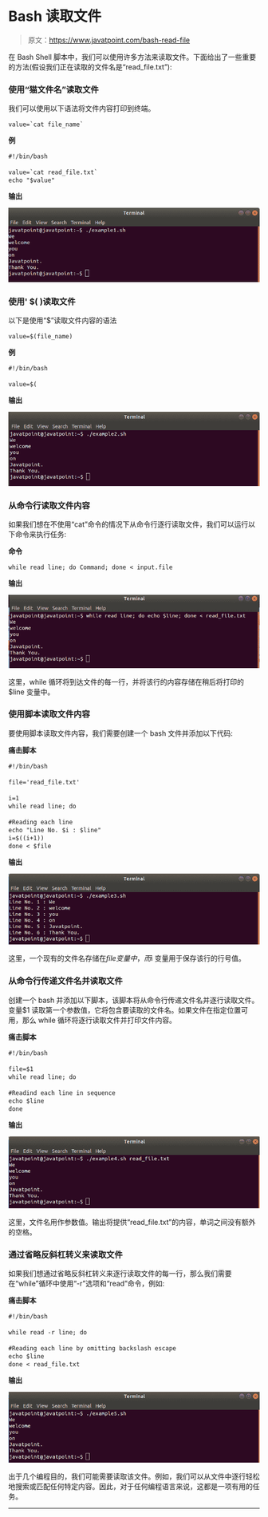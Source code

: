 # Bash 读取文件

> 原文：<https://www.javatpoint.com/bash-read-file>

在 Bash Shell 脚本中，我们可以使用许多方法来读取文件。下面给出了一些重要的方法(假设我们正在读取的文件名是“read_file.txt”):

### 使用“猫文件名”读取文件

我们可以使用以下语法将文件内容打印到终端。

```
value=`cat file_name`

```

**例**

```
#!/bin/bash

value=`cat read_file.txt`
echo "$value"

```

**输出**

![Bash Read File](img/e840ea32f7f51260620ffe22c9f9c2a3.png)

### 使用' $( <filename>)读取文件</filename>

以下是使用“$”读取文件内容的语法

```
value=$(file_name)

```

**例**

```
#!/bin/bash

value=$(
```

**输出**

![Bash Read File](img/6b0261e88791f29e379d9401d59f832c.png)

### 从命令行读取文件内容

如果我们想在不使用“cat”命令的情况下从命令行逐行读取文件，我们可以运行以下命令来执行任务:

**命令**

```
while read line; do Command; done < input.file

```

**输出**

![Bash Read File](img/c1c4b115ee41e3b4e37bd9a36342117b.png)

这里，while 循环将到达文件的每一行，并将该行的内容存储在稍后将打印的$line 变量中。

### 使用脚本读取文件内容

要使用脚本读取文件内容，我们需要创建一个 bash 文件并添加以下代码:

**痛击脚本**

```
#!/bin/bash

file='read_file.txt'

i=1
while read line; do

#Reading each line
echo "Line No. $i : $line"
i=$((i+1))
done < $file

```

**输出**

![Bash Read File](img/c25ad7361fc636c225f8ff6393120e61.png)

这里，一个现有的文件名存储在$file 变量中，而$i 变量用于保存该行的行号值。

### 从命令行传递文件名并读取文件

创建一个 bash 并添加以下脚本，该脚本将从命令行传递文件名并逐行读取文件。变量$1 读取第一个参数值，它将包含要读取的文件名。如果文件在指定位置可用，那么 while 循环将逐行读取文件并打印文件内容。

**痛击脚本**

```
#!/bin/bash

file=$1
while read line; do

#Readind each line in sequence
echo $line
done 
```

**输出**

![Bash Read File](img/0cbf5e5872063e21eb3630ab5a134a10.png)

这里，文件名用作参数值。输出将提供“read_file.txt”的内容，单词之间没有额外的空格。

### 通过省略反斜杠转义来读取文件

如果我们想通过省略反斜杠转义来逐行读取文件的每一行，那么我们需要在“while”循环中使用“-r”选项和“read”命令，例如:

**痛击脚本**

```
#!/bin/bash

while read -r line; do

#Reading each line by omitting backslash escape
echo $line
done < read_file.txt

```

**输出**

![Bash Read File](img/95e4749a095b80932aedcb2e876cbe99.png)

出于几个编程目的，我们可能需要读取该文件。例如，我们可以从文件中逐行轻松地搜索或匹配任何特定内容。因此，对于任何编程语言来说，这都是一项有用的任务。

* * *